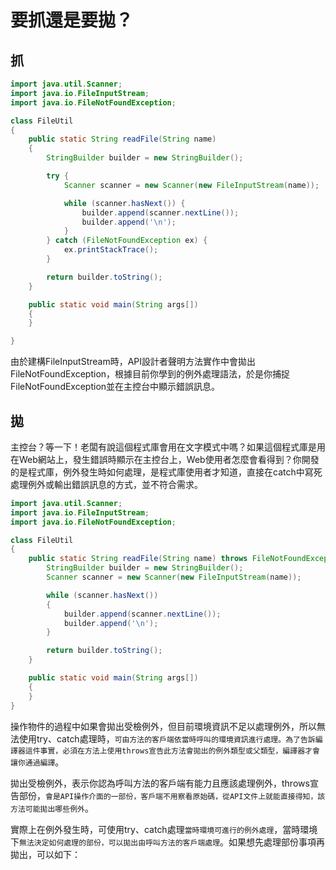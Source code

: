 # 要抓還是要拋？

## 抓

```java
import java.util.Scanner;
import java.io.FileInputStream;
import java.io.FileNotFoundException;

class FileUtil
{
    public static String readFile(String name)
    {
        StringBuilder builder = new StringBuilder();

        try {
            Scanner scanner = new Scanner(new FileInputStream(name));

            while (scanner.hasNext()) {
                builder.append(scanner.nextLine());
                builder.append('\n');
            }
        } catch (FileNotFoundException ex) {
            ex.printStackTrace();
        }

        return builder.toString();
    }

    public static void main(String args[])
    {
    }

}
```

由於建構FileInputStream時，API設計者聲明方法實作中會拋出FileNotFoundException，根據目前你學到的例外處理語法，於是你捕捉FileNotFoundException並在主控台中顯示錯誤訊息。


## 拋

主控台？等一下！老闆有說這個程式庫會用在文字模式中嗎？如果這個程式庫是用在Web網站上，發生錯誤時顯示在主控台上，Web使用者怎麼會看得到？你開發的是程式庫，例外發生時如何處理，是程式庫使用者才知道，直接在catch中寫死處理例外或輸出錯誤訊息的方式，並不符合需求。

```java
import java.util.Scanner;
import java.io.FileInputStream;
import java.io.FileNotFoundException;

class FileUtil
{
    public static String readFile(String name) throws FileNotFoundException {
        StringBuilder builder = new StringBuilder();
        Scanner scanner = new Scanner(new FileInputStream(name));

        while (scanner.hasNext())
        {
            builder.append(scanner.nextLine());
            builder.append('\n');
        }

        return builder.toString();
    }

    public static void main(String args[])
    {
    }
}
```
操作物件的過程中如果會拋出受檢例外，但目前環境資訊不足以處理例外，所以無法使用try、catch處理時，`可由方法的客戶端依當時呼叫的環境資訊進行處理。為了告訴編譯器這件事實，必須在方法上使用throws宣告此方法會拋出的例外類型或父類型，編譯器才會讓你通過編譯`。


拋出受檢例外，表示你認為呼叫方法的客戶端有能力且應該處理例外，throws宣告部份，`會是API操作介面的一部份，客戶端不用察看原始碼，從API文件上就能直接得知，該方法可能拋出哪些例外`。


實際上在例外發生時，可使用try、catch處理`當時環境可進行的例外處理`，當時環境下`無法決定如何處理的部份，可以拋出由呼叫方法的客戶端處理`。如果想先處理部份事項再拋出，可以如下：
